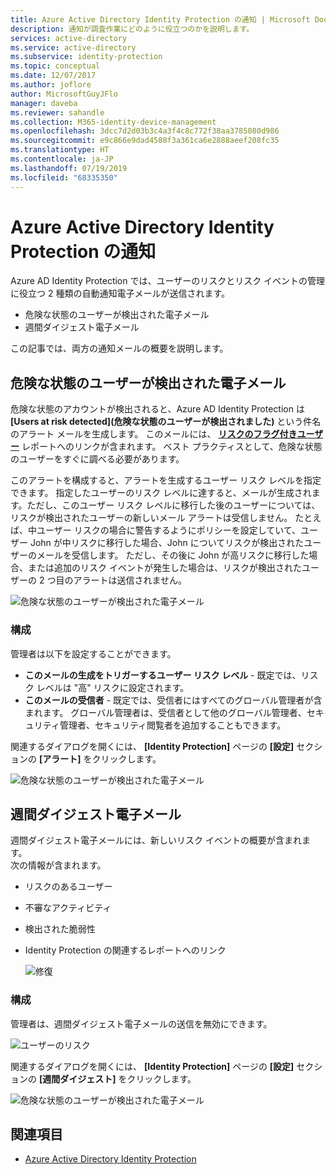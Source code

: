 ```yaml
---
title: Azure Active Directory Identity Protection の通知 | Microsoft Docs
description: 通知が調査作業にどのように役立つのかを説明します。
services: active-directory
ms.service: active-directory
ms.subservice: identity-protection
ms.topic: conceptual
ms.date: 12/07/2017
ms.author: joflore
author: MicrosoftGuyJFlo
manager: daveba
ms.reviewer: sahandle
ms.collection: M365-identity-device-management
ms.openlocfilehash: 3dcc7d2d03b3c4a3f4c8c772f38aa3785080d986
ms.sourcegitcommit: e9c866e9dad4588f3a361ca6e2888aeef208fc35
ms.translationtype: HT
ms.contentlocale: ja-JP
ms.lasthandoff: 07/19/2019
ms.locfileid: "68335350"
---
```

# <a name="azure-active-directory-identity-protection-notifications"></a>Azure Active Directory Identity Protection の通知

Azure AD Identity Protection では、ユーザーのリスクとリスク イベントの管理に役立つ 2 種類の自動通知電子メールが送信されます。

- 危険な状態のユーザーが検出された電子メール
- 週間ダイジェスト電子メール

この記事では、両方の通知メールの概要を説明します。

## <a name="users-at-risk-detected-email"></a>危険な状態のユーザーが検出された電子メール

危険な状態のアカウントが検出されると、Azure AD Identity Protection は **[Users at risk detected]\(危険な状態のユーザーが検出されました\)** という件名のアラート メールを生成します。 このメールには、 **[リスクのフラグ付きユーザー](../reports-monitoring/concept-user-at-risk.md)** レポートへのリンクが含まれます。 ベスト プラクティスとして、危険な状態のユーザーをすぐに調べる必要があります。

このアラートを構成すると、アラートを生成するユーザー リスク レベルを指定できます。 指定したユーザーのリスク レベルに達すると、メールが生成されます。ただし、このユーザー リスク レベルに移行した後のユーザーについては、リスクが検出されたユーザーの新しいメール アラートは受信しません。 たとえば、中ユーザー リスクの場合に警告するようにポリシーを設定していて、ユーザー John が中リスクに移行した場合、John についてリスクが検出されたユーザーのメールを受信します。 ただし、その後に John が高リスクに移行した場合、または追加のリスク イベントが発生した場合は、リスクが検出されたユーザーの 2 つ目のアラートは送信されません。

![危険な状態のユーザーが検出された電子メール](./media/notifications/01.png)

### <a name="configuration"></a>構成

管理者は以下を設定することができます。

- **このメールの生成をトリガーするユーザー リスク レベル** - 既定では、リスク レベルは "高" リスクに設定されます。
- **このメールの受信者** - 既定では、受信者にはすべてのグローバル管理者が含まれます。 グローバル管理者は、受信者として他のグローバル管理者、セキュリティ管理者、セキュリティ閲覧者を追加することもできます。  

関連するダイアログを開くには、 **[Identity Protection]** ページの **[設定]** セクションの **[アラート]** をクリックします。

![危険な状態のユーザーが検出された電子メール](./media/notifications/05.png)

## <a name="weekly-digest-email"></a>週間ダイジェスト電子メール

週間ダイジェスト電子メールには、新しいリスク イベントの概要が含まれます。  
次の情報が含まれます。

- リスクのあるユーザー
- 不審なアクティビティ
- 検出された脆弱性
- Identity Protection の関連するレポートへのリンク

    ![修復](./media/notifications/400.png "Remediation")

### <a name="configuration"></a>構成

管理者は、週間ダイジェスト電子メールの送信を無効にできます。

![ユーザーのリスク](./media/notifications/62.png "User risks")

関連するダイアログを開くには、 **[Identity Protection]** ページの **[設定]** セクションの **[週間ダイジェスト]** をクリックします。

![危険な状態のユーザーが検出された電子メール](./media/notifications/04.png)

## <a name="see-also"></a>関連項目

- [Azure Active Directory Identity Protection](../active-directory-identityprotection.md)
